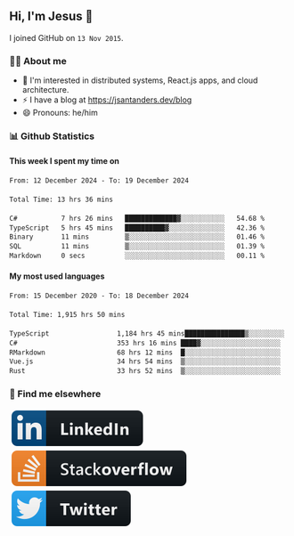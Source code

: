 ## Hi, I'm Jesus 👋

I joined GitHub on `13 Nov 2015`.

<!-- Talking about you -->

### 👨‍💻 About me

- 👦 I'm interested in distributed systems, React.js apps, and cloud architecture.
- ⚡️ I have a blog at <https://jsantanders.dev/blog>
- 😄 Pronouns: he/him

### 📊 Github Statistics

#### This week I spent my time on

<!--START_SECTION:weekly-->

```txt
From: 12 December 2024 - To: 19 December 2024

Total Time: 13 hrs 36 mins

C#           7 hrs 26 mins   █████████████▓░░░░░░░░░░░   54.68 %
TypeScript   5 hrs 45 mins   ██████████▓░░░░░░░░░░░░░░   42.36 %
Binary       11 mins         ▒░░░░░░░░░░░░░░░░░░░░░░░░   01.46 %
SQL          11 mins         ▒░░░░░░░░░░░░░░░░░░░░░░░░   01.39 %
Markdown     0 secs          ░░░░░░░░░░░░░░░░░░░░░░░░░   00.11 %
```

<!--END_SECTION:weekly-->

#### My most used languages

<!--START_SECTION:alltime-->

```txt
From: 15 December 2020 - To: 18 December 2024

Total Time: 1,915 hrs 50 mins

TypeScript                 1,184 hrs 45 mins███████████████▒░░░░░░░░░   61.84 %
C#                         353 hrs 16 mins ████▓░░░░░░░░░░░░░░░░░░░░   18.44 %
RMarkdown                  68 hrs 12 mins  █░░░░░░░░░░░░░░░░░░░░░░░░   03.56 %
Vue.js                     34 hrs 54 mins  ▒░░░░░░░░░░░░░░░░░░░░░░░░   01.82 %
Rust                       33 hrs 52 mins  ▒░░░░░░░░░░░░░░░░░░░░░░░░   01.77 %
```

<!--END_SECTION:alltime-->

### 📢 Find me elsewhere

<p>
  <a target="_blank" href="https://linkedin.com/in/jsantanders">
    <img src="https://github.com/jsantanders/jsantanders/blob/master/img/linkedin.svg" alt="LinkedIn" style="vertical-align:top; margin:4px">
  </a>
  
  <a target="_blank" href="https://stackoverflow.com/users/7318331/jesus-santander">
    <img src="https://github.com/jsantanders/jsantanders/blob/master/img/stackoverflow.svg" alt="StackOverflow" style="vertical-align:top; margin:4px">
  </a>
  
  <a target="_blank" href="http://twitter.com/jsantanders">
    <img src="https://github.com/jsantanders/jsantanders/blob/master/img/twitter.svg" alt="Twitter" style="vertical-align:top; margin:4px">
  </a>
</p>
